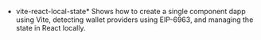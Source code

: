 * vite-react-local-state*
Shows how to create a single component dapp using Vite, detecting wallet providers using EIP-6963, and managing the state in React locally.
